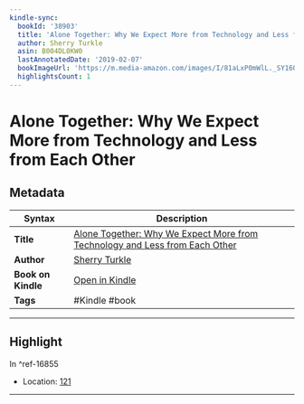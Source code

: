 ```yaml
---
kindle-sync:
  bookId: '38903'
  title: 'Alone Together: Why We Expect More from Technology and Less from Each Other'
  author: Sherry Turkle
  asin: B004DL0KW0
  lastAnnotatedDate: '2019-02-07'
  bookImageUrl: 'https://m.media-amazon.com/images/I/81aLxP0mWlL._SY160.jpg'
  highlightsCount: 1
---
```

# Alone Together: Why We Expect More from Technology and Less from Each Other

## Metadata

| Syntax | Description |
| ---------- | ---------- |
| **Title** | [Alone Together: Why We Expect More from Technology and Less from Each Other](https://www.amazon.com/dp/B004DL0KW0?&linkCode=ll1&tag=jwtwkm-20&language=en_US&ref_=as_li_ss_tl) |
| **Author** | [Sherry Turkle](https://www.amazon.com/Sherry-Turkle/e/B000APEFSI/ref=dp_byline_cont_ebooks_1) |
| **Book on Kindle** | <a href="kindle://book?action=open&asin=B004DL0KW0" target="_blank">Open in Kindle</a> |
| **Tags** | #Kindle #book |

---

## Highlight

In ^ref-16855
- Location: [121](kindle://book?action=open&asin=B004DL0KW0&location=121)

---
